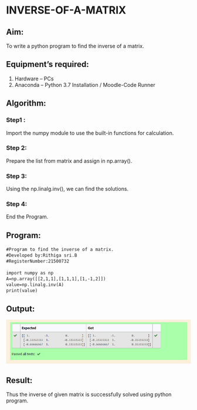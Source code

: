 # INVERSE-OF-A-MATRIX

## Aim:
To write a python program to find the inverse of a matrix.

## Equipment’s required:
1. 	Hardware – PCs
2. 	Anaconda – Python 3.7 Installation / Moodle-Code Runner

## Algorithm:
### Step1 :
Import the numpy module to use the built-in functions for calculation.

### Step 2:
Prepare the list from matrix and assign in np.array().

### Step 3: 
Using the np.linalg.inv(), we can find the solutions.

### Step 4:
End the Program. 

## Program:
```
#Program to find the inverse of a matrix.
#Developed by:Rithiga sri.B
#RegisterNumber:21500732

import numpy as np
A=np.array([[2,1,1],[1,1,1],[1,-1,2]])
value=np.linalg.inv(A)
print(value)
```

## Output:
![OUTPUT](./Output.png)

## Result:
Thus the inverse of given matrix is successfully solved using python program.

